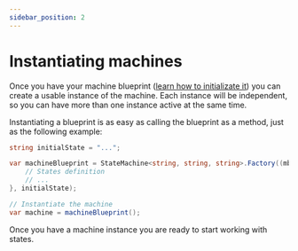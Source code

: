 ```yaml
---
sidebar_position: 2
---
```


# Instantiating machines

Once you have your machine blueprint ([learn how to initializate it](./setup.md)) you can create a usable instance of the machine. Each instance will be independent, so you can have more than one instance active at the same time.

Instantiating a blueprint is as easy as calling the blueprint as a method, just as the following example:

```csharp
string initialState = "...";

var machineBlueprint = StateMachine<string, string, string>.Factory((mb) => {
    // States definition
    // ...
}, initialState);

// Instantiate the machine
var machine = machineBlueprint();
```

Once you have a machine instance you are ready to start working with states.

